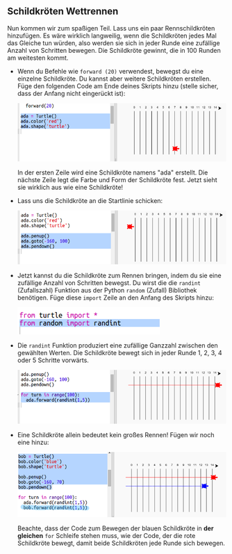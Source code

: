 ## Schildkröten Wettrennen

Nun kommen wir zum spaßigen Teil. Lass uns ein paar Rennschildkröten hinzufügen. Es wäre wirklich langweilig, wenn die Schildkröten jedes Mal das Gleiche tun würden, also werden sie sich in jeder Runde eine zufällige Anzahl von Schritten bewegen. Die Schildkröte gewinnt, die in 100 Runden am weitesten kommt.

+ Wenn du Befehle wie `forward (20)` verwendest, bewegst du eine einzelne Schildkröte. Du kannst aber weitere Schildkröten erstellen. Füge den folgenden Code am Ende deines Skripts hinzu (stelle sicher, dass der Anfang nicht eingerückt ist):
    
    ![Screenshot](images/race-red.png)
    
    In der ersten Zeile wird eine Schildkröte namens "ada" erstellt. Die nächste Zeile legt die Farbe und Form der Schildkröte fest. Jetzt sieht sie wirklich aus wie eine Schildkröte!

+ Lass uns die Schildkröte an die Startlinie schicken:
    
    ![Screenshot](images/race-start.png)

+ Jetzt kannst du die Schildkröte zum Rennen bringen, indem du sie eine zufällige Anzahl von Schritten bewegst. Du wirst die die `randint` (Zufallszahl) Funktion aus der Python `random` (Zufall) Bibliothek benötigen. Füge diese `import` Zeile an den Anfang des Skripts hinzu:
    
    ![Screenshot](images/race-randint.png)

+ Die `randint` Funktion produziert eine zufällige Ganzzahl zwischen den gewählten Werten. Die Schildkröte bewegt sich in jeder Runde 1, 2, 3, 4 oder 5 Schritte vorwärts.
    
    ![Screenshot](images/race-random.png)

+ Eine Schildkröte allein bedeutet kein großes Rennen! Fügen wir noch eine hinzu:
    
    ![Screenshot](images/race-blue.png)
    
    Beachte, dass der Code zum Bewegen der blauen Schildkröte in **der gleichen** `for` Schleife stehen muss, wie der Code, der die rote Schildkröte bewegt, damit beide Schildkröten jede Runde sich bewegen.